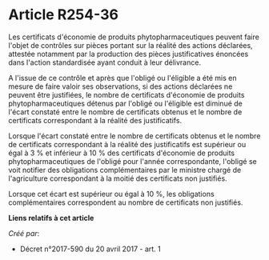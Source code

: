 # Article R254-36

Les certificats d'économie de produits phytopharmaceutiques peuvent faire l'objet de contrôles sur pièces portant sur la
réalité des actions déclarées, attestée notamment par la production des pièces justificatives énoncées dans l'action
standardisée ayant conduit à leur délivrance.

A l'issue de ce contrôle et après que l'obligé ou l'éligible a été mis en mesure de faire valoir ses observations, si des
actions déclarées ne peuvent être justifiées, le nombre de certificats d'économie de produits phytopharmaceutiques détenus
par l'obligé ou l'éligible est diminué de l'écart constaté entre le nombre de certificats obtenus et le nombre de certificats
correspondant à la réalité des justificatifs.

Lorsque l'écart constaté entre le nombre de certificats obtenus et le nombre de certificats correspondant à la réalité des
justificatifs est supérieur ou égal à 3 % et inférieur à 10 % des certificats d'économie de produits phytopharmaceutiques de
l'obligé pour l'année correspondante, l'obligé se voit notifier des obligations complémentaires par le ministre chargé de
l'agriculture correspondant à la moitié des certificats non justifiés.

Lorsque cet écart est supérieur ou égal à 10 %, les obligations complémentaires correspondent au nombre de certificats non
justifiés.

**Liens relatifs à cet article**

_Créé par_:

  - Décret n°2017-590 du 20 avril 2017 - art. 1
